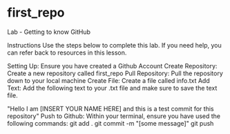 # first_repo

Lab - Getting to know GitHub 

Instructions
Use the steps below to complete this lab. If you need help, you can refer back to resources in this lesson.

Setting Up:
Ensure you have created a Github Account
Create Repository: Create a new repository called first_repo
Pull Repository: Pull the repository down to your local machine
Create File: Create a file called info.txt
Add Text: Add the following text to your .txt file and make sure to save the text file.

"Hello I am [INSERT YOUR NAME HERE] and this is a test commit for this repository"
Push to Github: Within your terminal, ensure you have used the following commands:
git add .
git commit -m "[some message]"
git push
